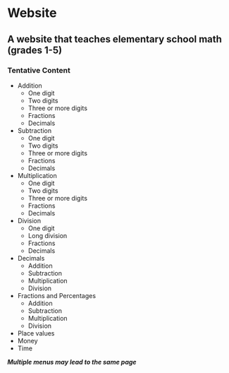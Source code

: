 # Website

## A website that teaches elementary school math (grades 1-5)

### Tentative Content
* Addition
  * One digit
  * Two digits
  * Three or more digits
  * Fractions
  * Decimals
* Subtraction
  * One digit
  * Two digits
  * Three or more digits
  * Fractions
  * Decimals   
* Multiplication
  * One digit
  * Two digits
  * Three or more digits
  * Fractions
  * Decimals 
* Division
  * One digit
  * Long division
  * Fractions
  * Decimals   
* Decimals
  * Addition
  * Subtraction
  * Multiplication
  * Division
* Fractions and Percentages
  * Addition
  * Subtraction
  * Multiplication
  * Division   
* Place values
* Money
* Time

***Multiple menus may lead to the same page***
